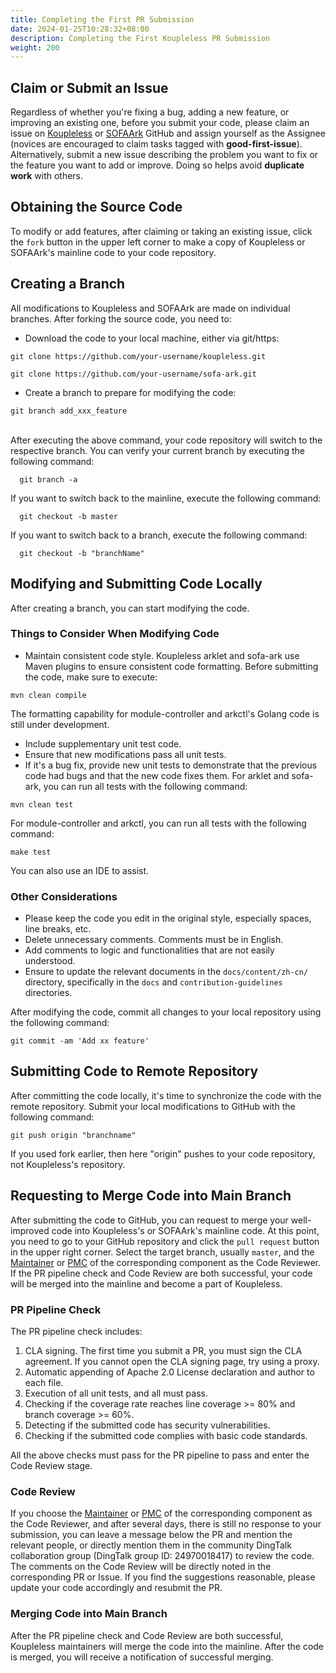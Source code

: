 ```yaml
---
title: Completing the First PR Submission
date: 2024-01-25T10:28:32+08:00
description: Completing the First Koupleless PR Submission
weight: 200
---
```


## Claim or Submit an Issue
Regardless of whether you're fixing a bug, adding a new feature, or improving an existing one, before you submit your code, please claim an issue on [Koupleless](https://github.com/koupleless/koupleless) or [SOFAArk](https://github.com/sofastack/sofa-ark) GitHub and assign yourself as the Assignee (novices are encouraged to claim tasks tagged with <b>good-first-issue</b>). Alternatively, submit a new issue describing the problem you want to fix or the feature you want to add or improve. Doing so helps avoid **duplicate work** with others.

## Obtaining the Source Code
To modify or add features, after claiming or taking an existing issue, click the `fork` button in the upper left corner to make a copy of Koupleless or SOFAArk's mainline code to your code repository.

## Creating a Branch
All modifications to Koupleless and SOFAArk are made on individual branches. After forking the source code, you need to:

- Download the code to your local machine, either via git/https:
```
git clone https://github.com/your-username/koupleless.git
```
```
git clone https://github.com/your-username/sofa-ark.git
```

-  Create a branch to prepare for modifying the code:
```
git branch add_xxx_feature
```
<br />After executing the above command, your code repository will switch to the respective branch. You can verify your current branch by executing the following command:
```
  git branch -a
```
If you want to switch back to the mainline, execute the following command:
```
  git checkout -b master
```
If you want to switch back to a branch, execute the following command:
```
  git checkout -b "branchName"
```


## Modifying and Submitting Code Locally
After creating a branch, you can start modifying the code.

### Things to Consider When Modifying Code

- Maintain consistent code style. Koupleless arklet and sofa-ark use Maven plugins to ensure consistent code formatting. Before submitting the code, make sure to execute:
```
mvn clean compile
```
The formatting capability for module-controller and arkctl's Golang code is still under development.

- Include supplementary unit test code.
- Ensure that new modifications pass all unit tests.
- If it's a bug fix, provide new unit tests to demonstrate that the previous code had bugs and that the new code fixes them. For arklet and sofa-ark, you can run all tests with the following command:
```
mvn clean test
```
For module-controller and arkctl, you can run all tests with the following command:
```
make test
```
You can also use an IDE to assist.

### Other Considerations

- Please keep the code you edit in the original style, especially spaces, line breaks, etc.
- Delete unnecessary comments. Comments must be in English.
- Add comments to logic and functionalities that are not easily understood.
- Ensure to update the relevant documents in the `docs/content/zh-cn/` directory, specifically in the `docs` and `contribution-guidelines` directories.

After modifying the code, commit all changes to your local repository using the following command:
```
git commit -am 'Add xx feature'
```


## Submitting Code to Remote Repository
After committing the code locally, it's time to synchronize the code with the remote repository. Submit your local modifications to GitHub with the following command:
```
git push origin "branchname"
```
If you used fork earlier, then here "origin" pushes to your code repository, not Koupleless's repository.


## Requesting to Merge Code into Main Branch
After submitting the code to GitHub, you can request to merge your well-improved code into Koupleless's or SOFAArk's mainline code. At this point, you need to go to your GitHub repository and click the `pull request` button in the upper right corner. Select the target branch, usually `master`, and the [Maintainer](/docs/contribution-guidelines/role-and-promotion#member-list) or [PMC](/docs/contribution-guidelines/role-and-promotion#member-list) of the corresponding component as the Code Reviewer. If the PR pipeline check and Code Review are both successful, your code will be merged into the mainline and become a part of Koupleless.

### PR Pipeline Check
The PR pipeline check includes:

1. CLA signing. The first time you submit a PR, you must sign the CLA agreement. If you cannot open the CLA signing page, try using a proxy.
2. Automatic appending of Apache 2.0 License declaration and author to each file.
3. Execution of all unit tests, and all must pass.
4. Checking if the coverage rate reaches line coverage >= 80% and branch coverage >= 60%.
5. Detecting if the submitted code has security vulnerabilities.
6. Checking if the submitted code complies with basic code standards.

All the above checks must pass for the PR pipeline to pass and enter the Code Review stage.

### Code Review
If you choose the [Maintainer](/docs/contribution-guidelines/role-and-promotion#member-list) or [PMC](/docs/contribution-guidelines/role-and-promotion#member-list) of the corresponding component as the Code Reviewer, and after several days, there is still no response to your submission, you can leave a message below the PR and mention the relevant people, or directly mention them in the community DingTalk collaboration group (DingTalk group ID: 24970018417) to review the code. The comments on the Code Review will be directly noted in the corresponding PR or Issue. If you find the suggestions reasonable, please update your code accordingly and resubmit the PR.

### Merging Code into Main Branch
After the PR pipeline check and Code Review are both successful, Koupleless maintainers will merge the code into the mainline. After the code is merged, you will receive a notification of successful merging.


<br/>
